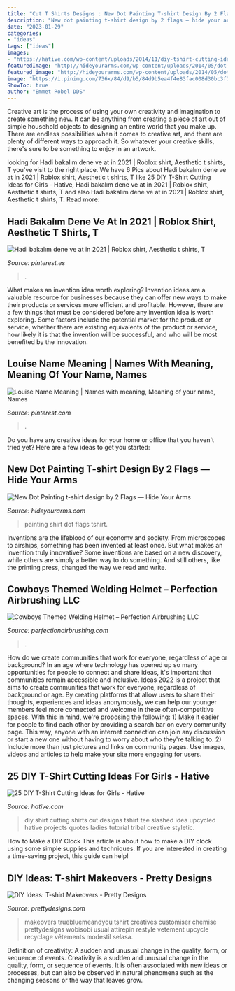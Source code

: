 ```yaml
---
title: "Cut T Shirts Designs : New Dot Painting T-shirt Design By 2 Flags — Hide Your Arms"
description: "New dot painting t-shirt design by 2 flags — hide your arms"
date: "2023-01-29"
categories:
- "ideas"
tags: ["ideas"]
images:
- "https://hative.com/wp-content/uploads/2014/11/diy-tshirt-cutting-ideas/3-blue-slashed-tshirt.jpg"
featuredImage: "http://hideyourarms.com/wp-content/uploads/2014/05/dot-art-10.2.jpg"
featured_image: "http://hideyourarms.com/wp-content/uploads/2014/05/dot-art-10.2.jpg"
image: "https://i.pinimg.com/736x/84/d9/b5/84d9b5ea4f4e83fac008d30bc3f7a0a3.jpg"
ShowToc: true
author: "Emmet Robel DDS"
---
```



Creative art is the process of using your own creativity and imagination to create something new. It can be anything from creating a piece of art out of simple household objects to designing an entire world that you make up. There are endless possibilities when it comes to creative art, and there are plenty of different ways to approach it. So whatever your creative skills, there's sure to be something to enjoy in an artwork.

	

		
looking for Hadi bakalım dene ve at in 2021 | Roblox shirt, Aesthetic t shirts, T you've visit to the right place. We have 6 Pics about Hadi bakalım dene ve at in 2021 | Roblox shirt, Aesthetic t shirts, T like 25 DIY T-Shirt Cutting Ideas for Girls - Hative, Hadi bakalım dene ve at in 2021 | Roblox shirt, Aesthetic t shirts, T and also Hadi bakalım dene ve at in 2021 | Roblox shirt, Aesthetic t shirts, T. Read more:
		
    
## Hadi Bakalım Dene Ve At In 2021 | Roblox Shirt, Aesthetic T Shirts, T

<img loading=lazy src="https://i.pinimg.com/736x/84/72/7b/84727b1b55450f5f5633034e66be8188.jpg" onerror="this.onerror=null;this.src='https://tse3.mm.bing.net/th?id=OIP.ZAAmCcvCi9ogOBCFxsiWqwAAAA&amp;pid=15.1';" alt="Hadi bakalım dene ve at in 2021 | Roblox shirt, Aesthetic t shirts, T">

_Source: pinterest.es_

>. 

	

What makes an invention idea worth exploring?
Invention ideas are a valuable resource for businesses because they can offer new ways to make their products or services more efficient and profitable. However, there are a few things that must be considered before any invention idea is worth exploring. 
Some factors include the potential market for the product or service, whether there are existing equivalents of the product or service, how likely it is that the invention will be successful, and who will be most benefited by the innovation.

    
## Louise Name Meaning | Names With Meaning, Meaning Of Your Name, Names

<img loading=lazy src="https://i.pinimg.com/736x/84/d9/b5/84d9b5ea4f4e83fac008d30bc3f7a0a3.jpg" onerror="this.onerror=null;this.src='https://tse4.mm.bing.net/th?id=OIP.0GRr_OCgRrIQx7zxlljBEQAAAA&amp;pid=15.1';" alt="Louise Name Meaning | Names with meaning, Meaning of your name, Names">

_Source: pinterest.com_

>. 

	

Do you have any creative ideas for your home or office that you haven't tried yet? Here are a few ideas to get you started: 

    
## New Dot Painting T-shirt Design By 2 Flags — Hide Your Arms

<img loading=lazy src="http://hideyourarms.com/wp-content/uploads/2014/05/dot-art-10.2.jpg" onerror="this.onerror=null;this.src='https://tse3.mm.bing.net/th?id=OIP.3N1T2pQm_2k4NOSV5rdvRgHaFj&amp;pid=15.1';" alt="New Dot Painting t-shirt design by 2 Flags — Hide Your Arms">

_Source: hideyourarms.com_

>painting shirt dot flags tshirt. 

	

Inventions are the lifeblood of our economy and society. From microscopes to airships, something has been invented at least once. But what makes an invention truly innovative? Some inventions are based on a new discovery, while others are simply a better way to do something. And still others, like the printing press, changed the way we read and write.

    
## Cowboys Themed Welding Helmet – Perfection Airbrushing LLC

<img loading=lazy src="https://cdn.shopify.com/s/files/1/1186/1320/products/IMG_1286_1024x1024.JPG?v=1548199642" onerror="this.onerror=null;this.src='https://tse3.mm.bing.net/th?id=OIP.8SyNXHay-ufy4b2Qohk07wHaJ6&amp;pid=15.1';" alt="Cowboys Themed Welding Helmet – Perfection Airbrushing LLC">

_Source: perfectionairbrushing.com_

>. 

	

How do we create communities that work for everyone, regardless of age or background?
In an age where technology has opened up so many opportunities for people to connect and share ideas, it's important that communities remain accessible and inclusive. Ideas 2022 is a project that aims to create communities that work for everyone, regardless of background or age. By creating platforms that allow users to share their thoughts, experiences and ideas anonymously, we can help our younger members feel more connected and welcome in these often-competitive spaces. With this in mind, we're proposing the following: 1) Make it easier for people to find each other by providing a search bar on every community page. This way, anyone with an internet connection can join any discussion or start a new one without having to worry about who they're talking to. 2) Include more than just pictures and links on community pages. Use images, videos and articles to help make your site more engaging for users.

    
## 25 DIY T-Shirt Cutting Ideas For Girls - Hative

<img loading=lazy src="https://hative.com/wp-content/uploads/2014/11/diy-tshirt-cutting-ideas/3-blue-slashed-tshirt.jpg" onerror="this.onerror=null;this.src='https://tse2.mm.bing.net/th?id=OIP.E6jn1okoD14yKQy3cVxZBwHaJ4&amp;pid=15.1';" alt="25 DIY T-Shirt Cutting Ideas for Girls - Hative">

_Source: hative.com_

>diy shirt cutting shirts cut designs tshirt tee slashed idea upcycled hative projects quotes ladies tutorial tribal creative styletic. 

	

How to Make a DIY Clock
This article is about how to make a DIY clock using some simple supplies and techniques. If you are interested in creating a time-saving project, this guide can help!

    
## DIY Ideas: T-shirt Makeovers - Pretty Designs

<img loading=lazy src="http://www.prettydesigns.com/wp-content/uploads/2014/05/No-Sew-Ladder-T-shirt.jpg" onerror="this.onerror=null;this.src='https://tse3.mm.bing.net/th?id=OIP.4fi5myMBIEwVxrIgahbyxgHaO0&amp;pid=15.1';" alt="DIY Ideas: T-shirt Makeovers - Pretty Designs">

_Source: prettydesigns.com_

>makeovers truebluemeandyou tshirt creatives customiser chemise prettydesigns wobisobi usual attirepin restyle vetement upcycle recyclage vêtements modestil selasa. 

	

Definition of creativity: A sudden and unusual change in the quality, form, or sequence of events.
Creativity is a sudden and unusual change in the quality, form, or sequence of events. It is often associated with new ideas or processes, but can also be observed in natural phenomena such as the changing seasons or the way that leaves grow.

